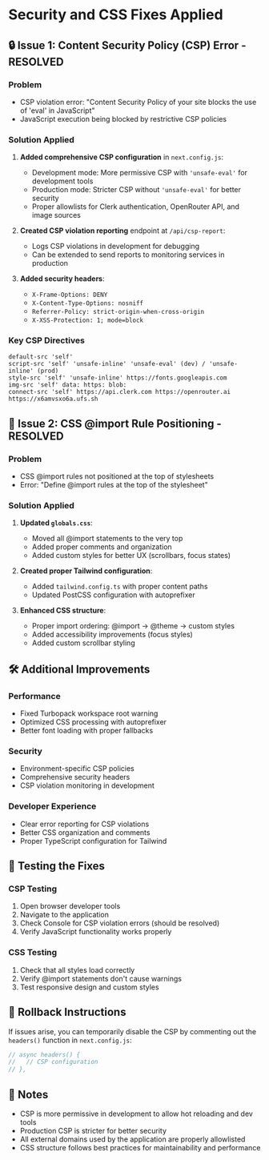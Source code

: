 # Security and CSS Fixes Applied

## 🔒 Issue 1: Content Security Policy (CSP) Error - RESOLVED

### Problem
- CSP violation error: "Content Security Policy of your site blocks the use of 'eval' in JavaScript"
- JavaScript execution being blocked by restrictive CSP policies

### Solution Applied
1. **Added comprehensive CSP configuration** in `next.config.js`:
   - Development mode: More permissive CSP with `'unsafe-eval'` for development tools
   - Production mode: Stricter CSP without `'unsafe-eval'` for better security
   - Proper allowlists for Clerk authentication, OpenRouter API, and image sources

2. **Created CSP violation reporting** endpoint at `/api/csp-report`:
   - Logs CSP violations in development for debugging
   - Can be extended to send reports to monitoring services in production

3. **Added security headers**:
   - `X-Frame-Options: DENY`
   - `X-Content-Type-Options: nosniff`
   - `Referrer-Policy: strict-origin-when-cross-origin`
   - `X-XSS-Protection: 1; mode=block`

### Key CSP Directives
```
default-src 'self'
script-src 'self' 'unsafe-inline' 'unsafe-eval' (dev) / 'unsafe-inline' (prod)
style-src 'self' 'unsafe-inline' https://fonts.googleapis.com
img-src 'self' data: https: blob:
connect-src 'self' https://api.clerk.com https://openrouter.ai https://x6amvsxo6a.ufs.sh
```

## 🎨 Issue 2: CSS @import Rule Positioning - RESOLVED

### Problem
- CSS @import rules not positioned at the top of stylesheets
- Error: "Define @import rules at the top of the stylesheet"

### Solution Applied
1. **Updated `globals.css`**:
   - Moved all @import statements to the very top
   - Added proper comments and organization
   - Added custom styles for better UX (scrollbars, focus states)

2. **Created proper Tailwind configuration**:
   - Added `tailwind.config.ts` with proper content paths
   - Updated PostCSS configuration with autoprefixer

3. **Enhanced CSS structure**:
   - Proper import ordering: @import → @theme → custom styles
   - Added accessibility improvements (focus styles)
   - Added custom scrollbar styling

## 🛠️ Additional Improvements

### Performance
- Fixed Turbopack workspace root warning
- Optimized CSS processing with autoprefixer
- Better font loading with proper fallbacks

### Security
- Environment-specific CSP policies
- Comprehensive security headers
- CSP violation monitoring in development

### Developer Experience
- Clear error reporting for CSP violations
- Better CSS organization and comments
- Proper TypeScript configuration for Tailwind

## 🧪 Testing the Fixes

### CSP Testing
1. Open browser developer tools
2. Navigate to the application
3. Check Console for CSP violation errors (should be resolved)
4. Verify JavaScript functionality works properly

### CSS Testing
1. Check that all styles load correctly
2. Verify @import statements don't cause warnings
3. Test responsive design and custom styles

## 🔄 Rollback Instructions

If issues arise, you can temporarily disable the CSP by commenting out the `headers()` function in `next.config.js`:

```javascript
// async headers() {
//   // CSP configuration
// },
```

## 📝 Notes

- CSP is more permissive in development to allow hot reloading and dev tools
- Production CSP is stricter for better security
- All external domains used by the application are properly allowlisted
- CSS structure follows best practices for maintainability and performance
